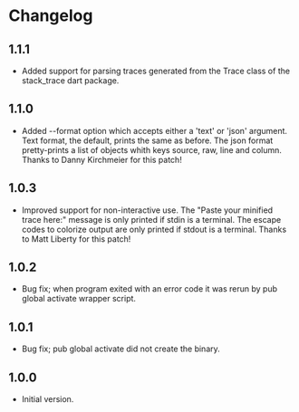 # Changelog

## 1.1.1

- Added support for parsing traces generated from the Trace class of the stack_trace dart package.

## 1.1.0

- Added --format option which accepts either a 'text' or 'json' argument. Text format, the default, prints the same as before. The json format pretty-prints a list of objects whith keys source, raw, line and column. Thanks to Danny Kirchmeier for this patch!

## 1.0.3

- Improved support for non-interactive use. The "Paste your minified trace here:" message is only printed if stdin is a terminal. The escape codes to colorize output are only printed if stdout is a terminal. Thanks to Matt Liberty for this patch!

## 1.0.2

- Bug fix; when program exited with an error code it was rerun by pub global activate wrapper script.

## 1.0.1

- Bug fix; pub global activate did not create the binary.

## 1.0.0

- Initial version.

